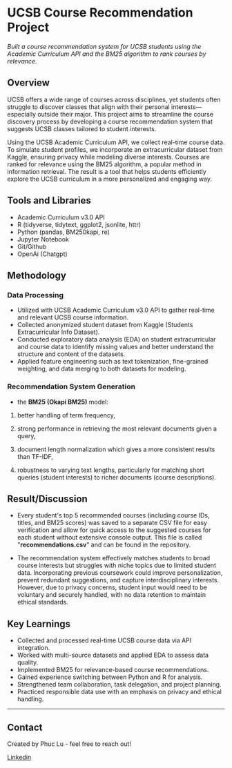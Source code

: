 # UCSB Course Recommendation Project

*Built a course recommendation system for UCSB students using the Academic Curriculum API and the BM25 algorithm to rank courses by relevance.*

## Overview

UCSB offers a wide range of courses across disciplines, yet students often struggle to discover classes that align with their personal interests—especially outside their major. This project aims to streamline the course discovery process by developing a course recommendation system that suggests UCSB classes tailored to student interests.

Using the UCSB Academic Curriculum API, we collect real-time course data. To simulate student profiles, we incorporate an extracurricular dataset from Kaggle, ensuring privacy while modeling diverse interests. Courses are ranked for relevance using the BM25 algorithm, a popular method in information retrieval. The result is a tool that helps students efficiently explore the UCSB curriculum in a more personalized and engaging way.

## Tools and Libraries

-   Academic Curriculum v3.0 API
-   R (tidyverse, tidytext, ggplot2, jsonlite, httr)
-   Python (pandas, BM250kapi, re)
-   Jupyter Notebook
-   Git/Github
-   OpenAi (Chatgpt)

## Methodology

### Data Processing

-   Utilized with UCSB Academic Curriculum v3.0 API to gather real-time and relevant UCSB course information.
-   Collected anonymized student dataset from Kaggle (Students Extracurricular Info Dataset).
-   Conducted exploratory data analysis (EDA) on student extracurricular and course data to identify missing values and better understand the structure and content of the datasets.
-   Applied feature engineering such as text tokenization, fine-grained weighting, and data merging to both datasets for modeling.

### Recommendation System Generation

-   the **BM25 (Okapi BM25)** model:

1.  better handling of term frequency,

2.  strong performance in retrieving the most relevant documents given a query,

3.  document length normalization which gives a more consistent results than TF-IDF,

4.  robustness to varying text lengths, particularly for matching short queries (student interests) to richer documents (course descriptions).

## Result/Discussion

-   Every student's top 5 recommended courses (including course IDs, titles, and BM25 scores) was saved to a separate CSV file for easy verification and allow for quick access to the suggested courses for each student without extensive console output. This file is called "**recommendations.csv**" and can be found in the repository.

-   The recommendation system effectively matches students to broad course interests but struggles with niche topics due to limited student data. Incorporating previous coursework could improve personalization, prevent redundant suggestions, and capture interdisciplinary interests. However, due to privacy concerns, student input would need to be voluntary and securely handled, with no data retention to maintain ethical standards.

## Key Learnings

-   Collected and processed real-time UCSB course data via API integration.
-   Worked with multi-source datasets and applied EDA to assess data quality.
-   Implemented BM25 for relevance-based course recommendations.
-   Gained experience switching between Python and R for analysis.
-   Strengthened team collaboration, task delegation, and project planning.
-   Practiced responsible data use with an emphasis on privacy and ethical handling.

------------------------------------------------------------------------

## Contact

Created by Phuc Lu - feel free to reach out!

[Linkedin](www.linkedin.com/in/phuclu)
